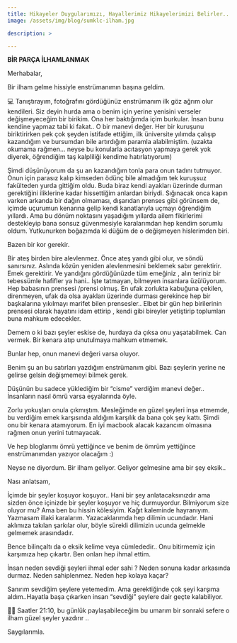 ```yaml
---
title: Hikayeler Duygularımızı, Hayallerimiz Hikayelerimizi Belirler..
image: /assets/img/blog/sumklc-ilham.jpg

description: > 

---
```


**BİR PARÇA İLHAMLANMAK**

Merhabalar,

Bir ilham gelme hissiyle enstrümanımın başına geldim.

💻 Tanıştırayım, fotoğrafını gördüğünüz enstrümanım ilk göz ağrım olur kendileri. Siz deyin hurda ama o benim için yerine yenisini verseler değişmeyeceğim bir birikim. Ona her baktığımda içim burkular. İnsan bunu kendine yapmaz tabi ki fakat.. O bir manevi değer. Her bir kuruşunu biriktirirken pek çok şeyden istifade ettiğim, ilk üniversite yılımda çalışıp kazandığım ve bursumdan bile artırdığım paramla alabilmiştim. (uzakta okumama rağmen… neyse bu konularla acıtasyon yapmaya gerek yok diyerek, öğrendiğim taş kalpliliği kendime hatırlatıyorum)

Şimdi düşünüyorum da şu an kazandığım tonla para onun tadını tutmuyor. Onun için parasız kalıp kimseden ödünç bile almadığım tek kuruşsuz fakülteden yurda gittiğim oldu. Buda biraz kendi ayakları üzerinde durman gerektiğini iliklerine kadar hissettiğim anlardan biriydi. Sığınacak onca kapın varken arkanda bir dağın olmaması, dışarıdan prenses gibi görünsem de, içimde uçurumun kenarına gelip kendi kanatlarıyla uçmayı öğrendiğim yıllardı. Ama bu dönüm noktasını yaşadığım yıllarda ailem fikirlerimi destekleyip bana sonsuz güvenmesiyle karalarımdan hep kendim sorumlu oldum. Yutkunurken boğazımda ki düğüm de o değişmeyen hislerimden biri.

Bazen bir kor gerekir.

Bir ateş birden bire alevlenmez. Önce ateş yandı gibi olur, ve söndü sanırsınız. Aslında közün yeniden alevlenmesini beklemek sabır gerektirir. Emek gerektirir. Ve yandığını gördüğünüzde tüm emeğiniz , alın teriniz bir tebessümle hafifler ya hani.. İşte tatmayan, bilmeyen insanlara üzülüyorum. Hep babasının prensesi /prensi olmuş. En ufak zorlukta kabuğuna çekilen, direnmeyen, ufak da olsa ayakları üzerinde durması gerekince hep bir başkalarına yıkılmayı marifet bilen prensesler.. Elbet bir gün hep birilerinin prensesi olarak hayatını idam ettirip , kendi gibi bireyler yetiştirip toplumları buna mahkum edecekler.

Demem o ki bazı şeyler eskise de, hurdaya da çıksa onu yaşatabilmek. Can vermek. Bir kenara atıp unutulmaya mahkum etmemek.

Bunlar hep, onun manevi değeri varsa oluyor.

Benim şu an bu satırları yazdığım enstrümanım gibi. Bazı şeylerin yerine ne gelirse gelsin değişmemeyi bilmek gerek.

Düşünün bu sadece yüklediğim bir “cisme” verdiğim manevi değer.. İnsanların nasıl ömrü varsa eşyalarında öyle.

Zorlu yokuşları onula çıkmıştım. Mesleğimde en güzel şeyleri inşa etmemde, bu verdiğim emek karşısında aldığım karşılık da bana çok şey kattı. Şimdi onu bir kenara atamıyorum. En iyi macbook alacak kazancım olmasına rağmen onun yerini tutmayacak.

Ve hep bloglarımı ömrü yettiğince ve benim de ömrüm yettiğince enstrümanımdan yazıyor olacağım :)

Neyse ne diyordum. Bir ilham geliyor. Geliyor gelmesine ama bir şey eksik..

Nası anlatsam,

İçimde bir şeyler koşuyor koşuyor.. Hani bir şey anlatacaksınızdır ama sizden önce içinizde bir şeyler koşuyor ve hiç durmuyordur. Bilmiyorum size oluyor mu? Ama ben bu hissin kölesiyim. Kağıt kaleminde hayranıyım. Yazmasam illaki karalarım. Yazacaklarımda hep dilimin ucundadır. Hani aklımıza takılan şarkılar olur, böyle sürekli dilimizin ucunda gelmekle gelmemek arasındadır.

Bence bilinçaltı da o eksik kelime veya cümlededir.. Onu bitirmemiz için karşımıza hep çıkartır. Ben onları hep ihmal ettim.

İnsan neden sevdiği şeyleri ihmal eder sahi ? Neden sonuna kadar arkasında durmaz. Neden sahiplenmez. Neden hep kolaya kaçar?

Sanırım sevdiğim şeylere yetemedim. Ama gerektiğinde çok şeyi karşıma aldım..Hayatla başa çıkarken insan “sevdiği” şeylere dair geçte kalabiliyor.

👩‍💻 Saatler 21:10, bu günlük paylaşabileceğim bu umarım bir sonraki sefere o ilham güzel şeyler yazdırır ..

Saygılarımla.
